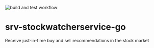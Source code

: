 ![build and test workflow](https://github.com/faschulze/srv-stockwatcherservice-go/actions/workflows/main.yml/badge.svg)

# srv-stockwatcherservice-go
Receive just-in-time buy and sell recommendations in the stock market
